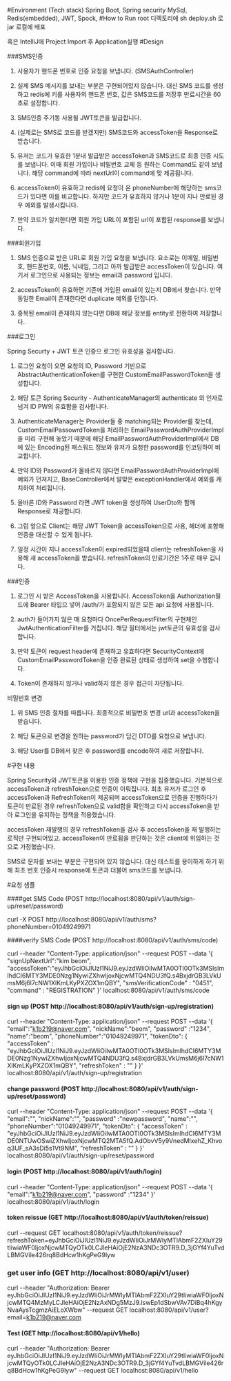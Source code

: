 #Environment (Tech stack)
Spring Boot,
Spring security
MySql,
Redis(embedded),
JWT,
Spock,
#How to Run
root 디렉토리에 sh deploy.sh 로 jar 로컬에 배포

혹은 IntelliJ에 Project Import 후 Application실행
#Design

###SMS인증

1. 사용자가 핸드폰 번호로 인증 요청을 보냅니다. (SMSAuthController)

2. 실제 SMS 메시지를 보내는 부분은 구현되어있지 않습니다. 대신 SMS 코드를 생성하고 redis에 키를 사용자의 핸드폰 번호, 값은 SMS코드를 저장후 만료시간을 60초로 설정합니다.

3. SMS인증 주기동 사용될 JWT토큰을 발급합니다.

4. (실제로는 SMS로 코드를 받겠지만) SMS코드와 accessToken을 Response로 받습니다.

5. 유저는 코드가 유효한 1분내 발급받은 accessToken과 SMS코드로 최종 인증 시도를 보냅니다. 이때 회원 가입이나 비밀번호 교체 등 원하는 Command도 같이 보냅니다. 해당 command에 따라 nextUrl이 command에 맞 제공됩니다.

6. accessToken이 유효하고 redis에 요청이 온 phoneNumber에 해당하는 sms코드가 있다면 이를 비교합니다. 하지만 코드가 유효하지 않거나 1분이 지나 만료된 경우 예외를 발생시킵니다.

7. 만약 코드가 일치한다면 회원 가입 URL이 포함된 url이 포함된 response를 보냅니다.
 
###회원가입

1. SMS 인증으로 받은 URL로 회원 가입 요청을 보냅니다. 요소로는 이메일, 비밀번호, 핸드폰번호, 이름, 닉네임, 그리고 아까 발급받은 accessToken이 있습니다. 여기서 로그인으로 사용되는 정보는
email과 password 입니다.

2. accessToken이 유효하면 기존에 가입된 email이 있는지 DB에서 찾습니다. 만약 동일한 Email이 존재한다면 duplicate 예외를 던집니다.

3. 중복된 email이 존재하지 않는다면 DB에 해당 정보를 entity로 전환하여 저장합니다.


###로그인

Spring Securty + JWT 토큰 인증으 로그인 유효성을 검사합니다.

1. 로그인 요청이 오면 요청의 ID, Password 기반으로 
AbstractAuthenticationToken를 구현한 CustomEmailPasswordToken을 생성합니다. 

2. 해당 토큰 Spring Security - AuthenticateManager의 authenticate 의 인자로 넘겨 ID PW의 유효함을 검사합니다. 

3. AuthenticateManager는 Provider들 중 matching되는 Provider를 찾는데, CustomEmailPassowrdToken을 처리하는 EmailPasswordAuthProviderImpl을 미리 구현해 놓았기 때문에 
해당 EmailPasswordAuthProviderImpl에서 DB에 있는 Encoding된 패스워드 정보와 유저가 요청한 password를 인코딩하여 비교합니다.

4. 만약 ID와 Password가 올바르지 않다면 EmailPasswordAuthProviderImpl에 예외가 던져지고, BaseController에서 알맞은 exceptionHandler에서 예외를 캐치하여 
처리됩니다.

5. 올바른 ID와 Password 라면 JWT token을 생성하여 UserDto와 함께 Response로 제공합니다.

6. 그럼 앞으로 Client는 해당 JWT Token을 accessToken으로 사용, 헤더에 포함해 인증을 대신할 수 있게 됩니다.

7. 일정 시간이 지나 accessToken이 expired되었을때 client는 refreshToken을 사용해 새 accessToken을 받습니다. refreshToken의 만료기간은 1주로 매우 깁니다.
 
###인증

1. 로그인 시 받은 AccessToken을 사용합니다. AccessToken을 Authorization필드에 Bearer 타입으 넣어 /auth/가 포함되지 않은 모든 api 요청에 사용됩니다.

2. auth가 들어가지 않은 매 요청마다 OncePerRequestFilter의 구현체인 JwtAuthenticationFilter를 거칩니다. 해당 필터에서는 jwt토큰의 유효성을 검사합니다.

3. 만약 토큰이 request header에 존재하고 유효하다면 SecurityContext에 CustomEmailPasswordToken을 인증 완료된 상태로 생성하여 set을 수행합니다.

4. Token이 존재하지 않거나 valid하지 않은 경우 접근이 차단됩니다.

비밀번호 변경

1. 위 SMS 인증 절차를 따릅니다. 최종적으로 비밀번호 변경 url과 accessToken을 받습니다.

2. 해당 토큰으로 변경을 원하는 password가 담긴 DTO를 요청으로 보냅니다.

3. 해당 User를 DB에서 찾은 후 password를 encode하여 새로 저장합니다.

#구현 내용

Spring Security와 JWT토큰을 이용한 인증 정책에 구현을 집중했습니다. 기본적으로 accessToken과 refreshToken으로 인증이 이뤄집니다. 최초 유저가 로그인 후
accessToken과 RefreshToken이 제공되며 accessToken으로 인증을 진행하다가 토큰이 만료된 경우 refreshToken으로 valid함을 확인하고 다시 accessToken을 받아
로그인을 유지하는 정책을 적용했습니다. 

accessToken 재발행의 경우 refreshToken을 검사 후 accessToken을 재 발행하는 로직만 구현되어있고. accessToken이 만료됨을 판단하는 것은 client에 위임하는 것으로 가정했습니다.

SMS로 문자를 보내는 부분은 구현되어 있지 않습니다. 대신 테스트를 용이하게 하기 위해 최초 번호 인증시 response에 토큰과 더불어 sms코드를 보냅니다.


#요청 샘플

####get SMS Code (POST http://localhost:8080/api/v1/auth/sign-up/reset/password)

curl -X POST http://localhost:8080/api/v1/auth/sms?phoneNumber=01049249971

####verify SMS Code (POST http://localhost:8080/api/v1/auth/sms/code)

curl --header "Content-Type: application/json" --request POST --data '{
"signUpNextUrl":"kim beom",
"accessToken":"eyJhbGciOiJIUzI1NiJ9.eyJzdWIiOiIwMTA0OTI0OTk3MSIsImlhdCI6MTY3MDE0Nzg1NywiZXhwIjoxNjcwMTQ4NDU3fQ.s4BxjdrGB3LVkUmsM6j6l7cNW1XlKmLKyPXZOX1mQBY", 
"smsVerificationCode" : "0451", 
"command" : "REGISTRATION"
}' localhost:8080/api/v1/auth/sms/code
                                                                      
                                                      
#### sign up (POST http://localhost:8080/api/v1/auth/sign-up/registration)

curl --header "Content-Type: application/json" --request POST --data '{
"email":"k1b219@naver.com",
"nickName":"beom",
"password" :"1234",
"name":"beom",
"phoneNumber":"01049249971",
"tokenDto": {
    "accessToken" : "eyJhbGciOiJIUzI1NiJ9.eyJzdWIiOiIwMTA0OTI0OTk3MSIsImlhdCI6MTY3MDE0Nzg1NywiZXhwIjoxNjcwMTQ4NDU3fQ.s4BxjdrGB3LVkUmsM6j6l7cNW1XlKmLKyPXZOX1mQBY",
    "refreshToken" : ""
}
}' localhost:8080/api/v1/auth/sign-up/registration

 
#### change password (POST http://localhost:8080/api/v1/auth/sign-up/reset/password)

curl --header "Content-Type: application/json" --request POST --data '{
"email":"",
"nickName":"",
"password" :"newpassword",
"name":"",
"phoneNumber":"01049249971",
"tokenDto": {
    "accessToken" : "eyJhbGciOiJIUzI1NiJ9.eyJzdWIiOiIwMTA0OTI0OTk3MSIsImlhdCI6MTY3MDE0NTUwOSwiZXhwIjoxNjcwMTQ2MTA5fQ.AdObvV5y9VnedMlxehZ_Khvoq3UF_sA3sDi5s1Vt9NM",
    "refreshToken" : ""
}
}' localhost:8080/api/v1/auth/sign-up/reset/password


#### login (POST http://localhost:8080/api/v1/auth/login)

curl --header "Content-Type: application/json" --request POST --data '{
"email":"k1b219@naver.com",
"password" :"1234"
}' localhost:8080/api/v1/auth/login

#### token reissue (GET http://localhost:8080/api/v1/auth/token/reissue)

curl --request GET localhost:8080/api/v1/auth/token/reissue?refreshToken=eyJhbGciOiJIUzI1NiJ9.eyJzdWIiOiJrMWIyMTlAbmF2ZXIuY29tIiwiaWF0IjoxNjcwMTQyOTk0LCJleHAiOjE2NzA3NDc3OTR9.D_3jGYf4YuTvdLBMGVile426rq8BdHcw1hKgPeG9lyw

### get user info (GET http://localhost:8080/api/v1/user)

curl --header "Authorization: Bearer eyJhbGciOiJIUzI1NiJ9.eyJzdWIiOiJrMWIyMTlAbmF2ZXIuY29tIiwiaWF0IjoxNjcwMTQ4MzMyLCJleHAiOjE2NzAxNDg5MzJ9.lswEp1dSbwVAv7DiBq4hKgyNvaAysTcgmzAiELoXWbw" --request GET localhost:8080/api/v1/user?email=k1b219@naver.com

#### Test (GET http://localhost:8080/api/v1/hello)

curl --header "Authorization: Bearer eyJhbGciOiJIUzI1NiJ9.eyJzdWIiOiJrMWIyMTlAbmF2ZXIuY29tIiwiaWF0IjoxNjcwMTQyOTk0LCJleHAiOjE2NzA3NDc3OTR9.D_3jGYf4YuTvdLBMGVile426rq8BdHcw1hKgPeG9lyw" --request GET localhost:8080/api/v1/hello

